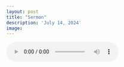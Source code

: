 ```yaml
---
layout: post
title: "Sermon"
description: 'July 14, 2024'
image:
---
```


<audio controls>
  <source src="assets/audio/fbc_2024-07-14_sermon.mp3" type="audio/mp3">
Your browser does not support the audio element.
</audio>
